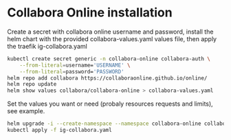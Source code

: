 # Collabora Online installation

Create a secret with collabora online username and password, install the helm chart with the provided collabora-values.yaml values file, then apply the traefik ig-collabora.yaml

```bash
kubectl create secret generic -n collabora-online collabora-auth \
    --from-literal=username='USERNAME' \
    --from-literal=password='PASSWORD'
helm repo add collabora https://collaboraonline.github.io/online/
helm repo update
helm show values collabora/collabora-online > collabora-values.yaml
```

Set the values you want or need (probaly resources requests and limits), see example.

```bash
helm upgrade -i --create-namespace --namespace collabora-online collabora-online collabora/collabora-online -f collabora-values.yaml
kubectl apply -f ig-collabora.yaml
```
